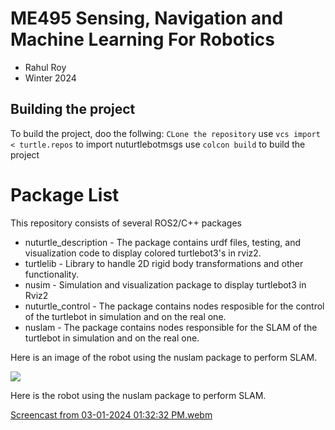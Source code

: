 # ME495 Sensing, Navigation and Machine Learning For Robotics
* Rahul Roy
* Winter 2024

## Building the project
To build the project, doo the follwing:
`CLone the repository`
use `vcs import < turtle.repos` to import nuturtlebotmsgs
use `colcon build` to build the project

# Package List
This repository consists of several ROS2/C++ packages
- nuturtle_description - The package contains urdf files, testing, and visualization code to display colored turtlebot3's in rviz2.
- turtlelib - Library to handle 2D rigid body transformations and other functionality.
- nusim - Simulation and visualization package to display turtlebot3 in Rviz2
- nuturtle_control - The package contains nodes resposible for the control of the turtlebot in simulation and on the real one.
- nuslam - The package contains nodes responsible for the SLAM of the turtlebot in simulation and on the real one.


Here is an image of the robot using the nuslam package to perform SLAM.

![](images/slam.png)


 Here is the robot using the nuslam package to perform SLAM. 

 [Screencast from 03-01-2024 01:32:32 PM.webm](https://github.com/ME495-Navigation/slam-project-roy2909/assets/144197977/591c6368-7890-4466-b56e-6498aa5c9ff8)